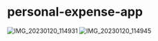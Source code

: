 # personal-expense-app
![IMG_20230120_114931](https://user-images.githubusercontent.com/19569802/213634907-230e6383-813c-4221-8793-7c13b8178dc7.jpg)
![IMG_20230120_114945](https://user-images.githubusercontent.com/19569802/213634943-469525dd-889a-4a68-bfda-b5df1ba0b955.jpg)

